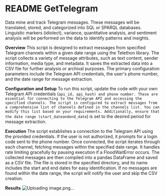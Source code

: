 # **README GetTelegram**
Data mine and track Telegram messages. These messages will be translated, stored, and categorized into SQL or SPARQL databases. Linguistic markers (idiolect), variance, quantitative analysis, and sentiment analysis will be performed on the data to identify patterns and insights.


**Overview**
This script is designed to extract messages from specified Telegram channels within a given date range using the Telethon library. The script collects a variety of message attributes, such as text content, sender information, media type, and metadata. It saves the extracted data into a CSV file for further analysis or archival purposes. The primary configuration parameters include the Telegram API credentials, the user's phone number, and the date range for message extraction.

**Configuration and Setup**
To run this script, update the code with your own Telegram API credentials (`api_id, api_hash) and phone number. These are essential for connecting to the Telegram API and accessing the specified channels. The script is configured to extract messages from a comprehensive list of channels defined in the channels list. You can modify this list based on your requirements. Additionally, ensure that the date range (start_dateandend_date`) is set to the desired period for message extraction.

**Execution**
The script establishes a connection to the Telegram API using the provided credentials. If the user is not authorized, it prompts for a login code sent to the phone number. Once connected, the script iterates through each channel, fetching messages within the specified date range. It handles rate limiting gracefully by pausing execution if a FloodWaitError occurs. The collected messages are then compiled into a pandas DataFrame and saved as a CSV file. The file is stored in the specified directory, and its name includes the start and end dates for easy identification. If no messages are found within the date range, the script will notify the user and skip the CSV creation.

**Results**
![Uploading image.png…]()
